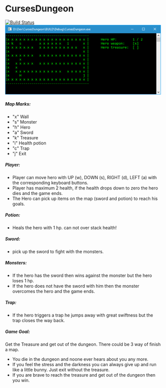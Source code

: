 # CursesDungeon
[![Build Status](https://travis-ci.org/kioba/CursesDungeon.svg?branch=master)](https://travis-ci.org/kioba/CursesDungeon)
![alt tag](cursesDungeon.png)

##### Map Marks:
* "x" Wall
* "s" Monster
* "h" Hero
* "a" Sword
* "k" Treasure
* "i" Health potion
* "c" Trap
* "j" Exit

##### Player:
* Player can move hero with  UP (w), DOWN (s), RIGHT (d), LEFT (a) with the corresponding keyboard buttons.
* Player has maximum 2 health, if the health drops down to zero the hero dies and the game ends.
* The Hero can pick up items on the map (sword and potion) to reach his goals.

##### Potion:
* Heals the hero with 1 hp. can not over stack health!

##### Sword:
* pick up the sword to fight with the monsters.

##### Monsters:
* If the hero has the sword then wins against the monster but the hero loses 1 hp.
* If the hero does not have the sword with him then the monster overcomes the hero and the game ends.

##### Trap:
* If the hero triggers a trap he jumps away with great swiftness but the trap closes the way back.

##### Game Goal:
Get the Treasure and get out of the dungeon. There could be 3 way of finish a map.
* You die in the dungeon and noone ever hears about you any more.
* If you feel the stress and the darkness you can always give up and run like a little bunny. Just exit without the treasure.
* If you are brave to reach the treasure and get out of the dungeon then you win.
